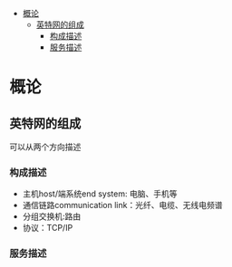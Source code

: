 - [概论](#概论)
  - [英特网的组成](#英特网的组成)
    - [构成描述](#构成描述)
    - [服务描述](#服务描述)
# 概论
## 英特网的组成
可以从两个方向描述  
### 构成描述
* 主机host/端系统end system: 电脑、手机等  
* 通信链路communication link：光纤、电缆、无线电频谱  
* 分组交换机:路由  
* 协议：TCP/IP  
### 服务描述  
